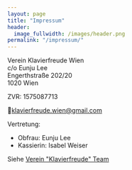 ```yaml
---
layout: page
title: "Impressum"
header:
  image_fullwidth: /images/header.png
permalink: "/impressum/"
---
```



Verein Klavierfreude Wien<br>
c/o Eunju Lee<br>
Engerthstraße 202/20<br>
1020 Wien<br>

ZVR: 1575087713

📧<a href="mailto:klavierfreude.wien@gmail.com">klavierfreude.wien@gmail.com</a>

Vertretung:
* Obfrau: Eunju Lee
* Kassierin: Isabel Weiser

Siehe [Verein "Klavierfreude" Team](/team/)

